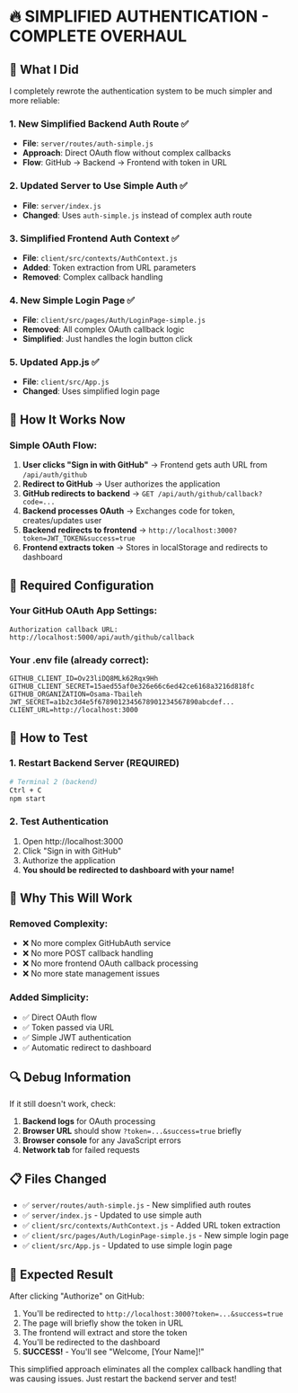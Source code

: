 # 🔥 SIMPLIFIED AUTHENTICATION - COMPLETE OVERHAUL

## 🚨 What I Did

I completely rewrote the authentication system to be much simpler and more reliable:

### 1. New Simplified Backend Auth Route ✅
- **File**: `server/routes/auth-simple.js`
- **Approach**: Direct OAuth flow without complex callbacks
- **Flow**: GitHub → Backend → Frontend with token in URL

### 2. Updated Server to Use Simple Auth ✅
- **File**: `server/index.js`
- **Changed**: Uses `auth-simple.js` instead of complex auth route

### 3. Simplified Frontend Auth Context ✅
- **File**: `client/src/contexts/AuthContext.js`
- **Added**: Token extraction from URL parameters
- **Removed**: Complex callback handling

### 4. New Simple Login Page ✅
- **File**: `client/src/pages/Auth/LoginPage-simple.js`
- **Removed**: All complex OAuth callback logic
- **Simplified**: Just handles the login button click

### 5. Updated App.js ✅
- **File**: `client/src/App.js`
- **Changed**: Uses simplified login page

## 🎯 How It Works Now

### Simple OAuth Flow:
1. **User clicks "Sign in with GitHub"** → Frontend gets auth URL from `/api/auth/github`
2. **Redirect to GitHub** → User authorizes the application
3. **GitHub redirects to backend** → `GET /api/auth/github/callback?code=...`
4. **Backend processes OAuth** → Exchanges code for token, creates/updates user
5. **Backend redirects to frontend** → `http://localhost:3000?token=JWT_TOKEN&success=true`
6. **Frontend extracts token** → Stores in localStorage and redirects to dashboard

## 🔧 Required Configuration

### Your GitHub OAuth App Settings:
```
Authorization callback URL: http://localhost:5000/api/auth/github/callback
```

### Your .env file (already correct):
```env
GITHUB_CLIENT_ID=Ov23liDQ8MLk62Rqx9Hh
GITHUB_CLIENT_SECRET=15aed55af0e326e66c6ed42ce6168a3216d818fc
GITHUB_ORGANIZATION=Osama-Tbaileh
JWT_SECRET=a1b2c3d4e5f6789012345678901234567890abcdef...
CLIENT_URL=http://localhost:3000
```

## 🚀 How to Test

### 1. Restart Backend Server (REQUIRED)
```bash
# Terminal 2 (backend)
Ctrl + C
npm start
```

### 2. Test Authentication
1. Open http://localhost:3000
2. Click "Sign in with GitHub"
3. Authorize the application
4. **You should be redirected to dashboard with your name!**

## 🎉 Why This Will Work

### Removed Complexity:
- ❌ No more complex GitHubAuth service
- ❌ No more POST callback handling
- ❌ No more frontend OAuth callback processing
- ❌ No more state management issues

### Added Simplicity:
- ✅ Direct OAuth flow
- ✅ Token passed via URL
- ✅ Simple JWT authentication
- ✅ Automatic redirect to dashboard

## 🔍 Debug Information

If it still doesn't work, check:

1. **Backend logs** for OAuth processing
2. **Browser URL** should show `?token=...&success=true` briefly
3. **Browser console** for any JavaScript errors
4. **Network tab** for failed requests

## 📋 Files Changed

- ✅ `server/routes/auth-simple.js` - New simplified auth routes
- ✅ `server/index.js` - Updated to use simple auth
- ✅ `client/src/contexts/AuthContext.js` - Added URL token extraction
- ✅ `client/src/pages/Auth/LoginPage-simple.js` - New simple login page
- ✅ `client/src/App.js` - Updated to use simple login page

## 🎯 Expected Result

After clicking "Authorize" on GitHub:
1. You'll be redirected to `http://localhost:3000?token=...&success=true`
2. The page will briefly show the token in URL
3. The frontend will extract and store the token
4. You'll be redirected to the dashboard
5. **SUCCESS!** - You'll see "Welcome, [Your Name]!"

This simplified approach eliminates all the complex callback handling that was causing issues. Just restart the backend server and test!
